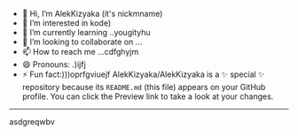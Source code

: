 - 👋 Hi, I’m AlekKizyaka (it's nickmname)
- 👀 I’m interested in kode)
- 🌱 I’m currently learning ..yougityhu
- 💞️ I’m looking to collaborate on ...
- 📫 How to reach me ...cdfghyjm
- 😄 Pronouns: .)ijfj
- ⚡ Fun fact:)))oprfgviuejf
AlekKizyaka/AlekKizyaka is a ✨ special ✨ repository because its `README.md` (this file) appears on your GitHub profile.
You can click the Preview link to take a look at your changes.
---
asdgreqwbv
